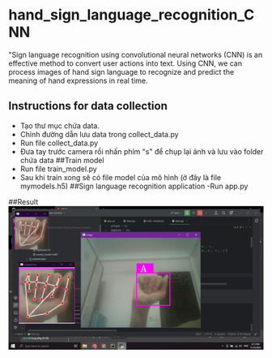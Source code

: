 # hand_sign_language_recognition_CNN
 "Sign language recognition using convolutional neural networks (CNN) is an effective method to convert user actions into text. Using CNN, we can process images of hand sign language to recognize and predict the meaning of hand expressions in real time.

## Instructions for data collection
- Tạo thư mục chứa data.
- Chỉnh đường dẫn lưu data trong collect_data.py
- Run file collect_data.py
- Đưa tay trước camera rồi nhấn phím "s" để chụp lại ảnh và lưu vào folder chứa data
##Train model
- Run file train_model.py
- Sau khi train xong sẽ có file model của mô hình (ở đây là file mymodels.h5)
##Sign language recognition application
-Run app.py

##Result
<img src="https://github.com/vodoihut/hand_sign_language_recognition_CNN/blob/main/pictures/handcnn.png"/>
